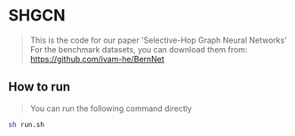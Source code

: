 # SHGCN
> This is the code for our paper 'Selective-Hop Graph Neural Networks' <br>
> For the benchmark datasets, you can download them from: https://github.com/ivam-he/BernNet
## How to run
> You can run the following command directly <br>
```sh
sh run.sh
```
